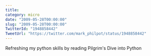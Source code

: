 ```yaml
---
title: 
category: micro
date: "2009-05-28T00:00:00"
slug: "2009-05-28T00:00:00"
TwitterId: "1948858442"
TweetUrl: "https://twitter.com/mark_philpot/status/1948858442"
---
```


Refreshing my python skills by reading Pilgrim's Dive into Python
